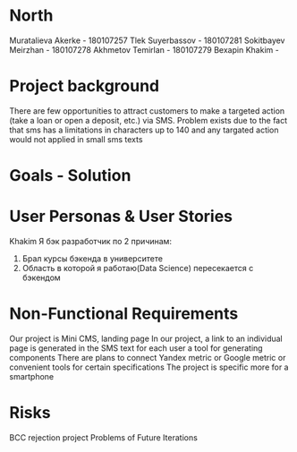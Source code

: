 # North
Muratalieva Akerke - 180107257
Tlek Suyerbassov - 180107281
Sokitbayev Meirzhan - 180107278
Akhmetov Temirlan - 180107279
Bexapin Khakim - 


# Project background
There are few opportunities to attract customers to make a targeted action (take a loan or open a deposit, etc.) via SMS. Problem exists due to the fact that sms has a limitations in characters up to 140 and any targated action would not applied in small sms texts

# Goals - Solution

# User Personas & User Stories
Khakim 
Я бэк разработчик по 2 причинам:
1. Брал курсы бэкенда в университете 
2. Область в которой я работаю(Data Science) пересекается с  бэкендом

# Non-Functional Requirements
Our project is Mini CMS, landing page
In our project, a link to an individual page is generated in the SMS text for each user
a tool for generating components
There are plans to connect Yandex metric or Google metric or convenient tools for certain specifications
The project is specific more for a smartphone
# Risks
BCC rejection project
Problems of 
Future Iterations
